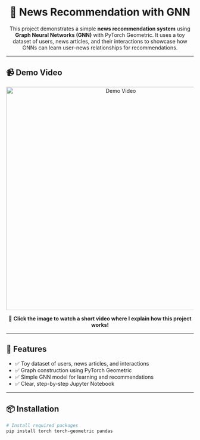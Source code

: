 <h1 align="center">📰 News Recommendation with GNN</h1>

<p align="center">
  This project demonstrates a simple <b>news recommendation system</b> using <b>Graph Neural Networks (GNN)</b> with PyTorch Geometric.
  It uses a toy dataset of users, news articles, and their interactions to showcase how GNNs can learn user–news relationships for recommendations.
</p>

---

<h2>📹 Demo Video</h2>

<p align="center">
  <a href="https://www.youtube.com/watch?v=VIDEO_ID_HERE" target="_blank">
    <img src="https://img.youtube.com/vi/VIDEO_ID_HERE/0.jpg" alt="Demo Video" width="600">
  </a>
</p>

<p align="center">
  📌 <b>Click the image to watch a short video where I explain how this project works!</b>
</p>

---

<h2>🚀 Features</h2>

<ul>
  <li>✅ Toy dataset of users, news articles, and interactions</li>
  <li>✅ Graph construction using PyTorch Geometric</li>
  <li>✅ Simple GNN model for learning and recommendations</li>
  <li>✅ Clear, step-by-step Jupyter Notebook</li>
</ul>

---

<h2>📦 Installation</h2>

```bash
# Install required packages
pip install torch torch-geometric pandas
